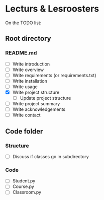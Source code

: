 # Lecturs & Lesroosters
On the TODO list:

## Root directory

### README.md

- [ ] Write introduction
- [ ] Write overview
- [ ] Write requirements (or requirements.txt)
- [ ] Write installation
- [ ] Write usage
- [x] Write project structure
    - [ ] Update project structure
- [ ] Write project summary
- [ ] Write acknowledgements
- [ ] Write contact

## Code folder

### Structure
- [ ] Discuss if classes go in subdirectory

### Code

- [ ] Student.py
- [ ] Course.py
- [ ] Classroom.py